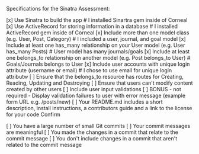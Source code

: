 Specifications for the Sinatra Assessment:

 [x] Use Sinatra to build the app  # I installed Sinartra gem inside of Corneal
 [x] Use ActiveRecord for storing information in a database  # I installed ActiveRecord gem inside of Corneal
 [x] Include more than one model class (e.g. User, Post, Category) # I included a user, journal, and goal model
 [x] Include at least one has_many relationship on your User model (e.g. User has_many Posts) # User model has many journals/goals
 [x] Include at least one belongs_to relationship on another model (e.g. Post belongs_to User) # Goals/Journals belongs to User
 [x] Include user accounts with unique login attribute (username or email) # I chose to use email for unique login attributw
 [ ] Ensure that the belongs_to resource has routes for Creating, Reading, Updating and Destroying
 [ ] Ensure that users can't modify content created by other users
 [ ] Include user input validations
 [ ] BONUS - not required - Display validation failures to user with error message (example form URL e.g. /posts/new)
 [ ] Your README.md includes a short description, install instructions, a contributors guide and a link to the license for your code
Confirm

 [ ] You have a large number of small Git commits
 [ ] Your commit messages are meaningful
 [ ] You made the changes in a commit that relate to the commit message
 [ ] You don't include changes in a commit that aren't related to the commit message
